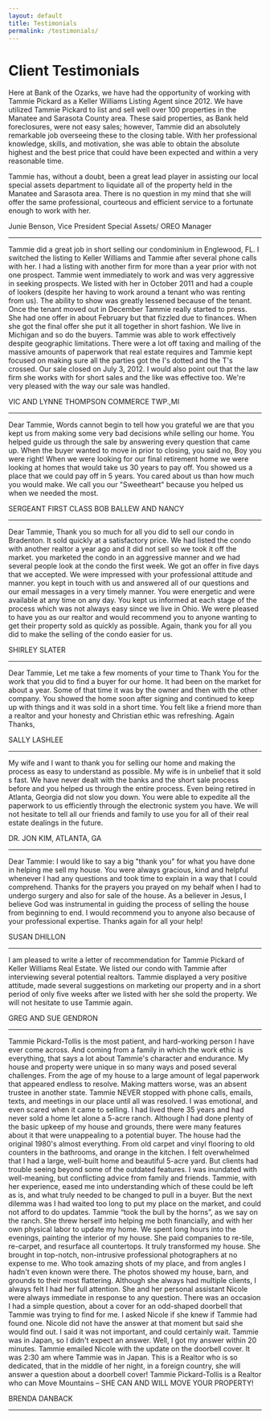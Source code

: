 ```yaml
---
layout: default
title: Testimonials
permalink: /testimonials/
---
```


<h1>Client Testimonials</h1>

<div class="client-testimonial">
<p class ="testimonial-text">
Here at Bank of the Ozarks, we have had the opportunity of working with Tammie Pickard as a Keller Williams Listing Agent since 2012. We have utilized Tammie Pickard to list and sell well over 100 properties in the Manatee and Sarasota County area. These said properties, as Bank held foreclosures, were not easy sales; however, Tammie did an absolutely remarkable job overseeing these to the closing table. With her professional knowledge, skills, and motivation, she was able to obtain the absolute highest and the best price that could have been expected and within a very reasonable time. </p>
<p class ="testimonial-text">Tammie has, without a doubt, been a great lead player in assisting our local special assets department to liquidate all of the property held in the Manatee and Sarasota area. There is no question in my mind that she will offer the same professional, courteous and efficient service to a fortunate enough to work with her.
</p>
<p class="testimonial-author">
Junie Benson, Vice President Special Assets/ OREO Manager
</p>
<hr>

<div class="client-testimonial">
<p class ="testimonial-text">
Tammie did a great job in short selling our condominium in Englewood, FL. I switched the listing to Keller Williams and Tammie after several phone calls with her. I had a listing with another firm for more than a year prior with not one prospect. Tammie went immediately to work and was very aggressive in seeking prospects. We listed with her in October 2011 and had a couple of lookers (despite her having to work around a tenant who was renting from us). The ability to show was greatly lessened because of the tenant. Once the tenant moved out in December Tammie really started to press. She had one offer in about February but that fizzled due to finances. When she got the final offer she put it all together in short fashion. We live in Michigan and so do the buyers. Tammie was able to work effectively despite geographic limitations. There were a lot off taxing and mailing of the massive amounts of paperwork that real estate requires and Tammie kept focused on making sure all the parties got the I's dotted and the T's crossed. Our sale closed on July 3, 2012. I would also point out that the law firm she works with for short sales and the like was effective too. We're very pleased with the way our sale was handled.
</p>
<p class="testimonial-author">
VIC AND LYNNE THOMPSON COMMERCE TWP.,MI
</p>
<hr>

<div class="client-testimonial">
<p class ="testimonial-text">
Dear Tammie,
Words cannot begin to tell how you grateful we are that you kept us from making some very bad decisions while selling our home. You helped guide us through the sale by answering every question that came up. When the buyer wanted to move in prior to closing, you said no, Boy you were right!
When we were looking for our final retirement home we were looking at homes that would take us 30 years to pay off. You showed us a place that we could pay off in 5 years. You cared about us than how much you would make. We call you our "Sweetheart" because you helped us when we needed the most.

</p>
<p class="testimonial-author">
SERGEANT FIRST CLASS BOB BALLEW AND NANCY
</p>
<hr>

<div class="client-testimonial">
<p class ="testimonial-text">
Dear Tammie,
Thank you so much for all you did to sell our condo in Bradenton. It sold quickly at a satisfactory price. We had listed the condo with another realtor a year ago and it did not sell so we took it off the market. you marketed the condo in an aggressive manner and we had several people look at the condo the first week. We got an offer in five days that we accepted. We were impressed with your professional attitude and manner. you kept in touch with us and answered all of our questions and our email messages in a very timely manner. You were energetic and were available at any time on any day. You kept us informed at each stage of the process which was not always easy since we live in Ohio. We were pleased to have you as our realtor and would recommend you to anyone wanting to get their property sold as quickly as possible. Again, thank you for all you did to make the selling of the condo easier for us.

</p>
<p class="testimonial-author">
SHIRLEY SLATER
</p>
<hr>

<div class="client-testimonial">
<p class ="testimonial-text">
Dear Tammie,
Let me take a few moments of your time to Thank You for the work that you did to find a buyer for our home. It had been on the market for about a year. Some of that time it was by the owner and then with the other company. You showed the home soon after signing and continued to keep up with things and it was sold in a short time. You felt like a friend more than a realtor and your honesty and Christian ethic was refreshing. Again Thanks,

</p>
<p class="testimonial-author">
SALLY LASHLEE
</p>
<hr>

<div class="client-testimonial">
<p class ="testimonial-text">
My wife and I want to thank you for selling our home and making the process as easy to understand as possible. My wife is in unbelief that it sold s fast. We have never dealt with the banks and the short sale process before and you helped us through the entire process.
Even being retired in Atlanta, Georgia did not slow you down. You were able to expedite all the paperwork to us efficiently through the electronic system you have.
We will not hesitate to tell all our friends and family to use you for all of their real estate dealings in the future.
</p>
<p class="testimonial-author">
DR. JON KIM, ATLANTA, GA
</p>
<hr>

<div class="client-testimonial">
<p class ="testimonial-text">
Dear Tammie:
I would like to say a big "thank you" for what you have done in helping me sell my house. You were always gracious, kind and helpful whenever I had any questions and took time to explain in a way that I could comprehend. Thanks for the prayers you prayed on my behalf when I had to undergo surgery and also for sale of the house. As a believer in Jesus, I believe God was instrumental in guiding the process of selling the house from beginning to end. I would recommend you to anyone also because of your professional expertise. Thanks again for all your help!
</p>
<p class="testimonial-author">
SUSAN DHILLON
</p>
<hr>

<div class="client-testimonial">
<p class ="testimonial-text">
I am pleased to write a letter of recommendation for Tammie Pickard of Keller Williams Real Estate. We listed our condo with Tammie after interviewing several potential realtors. Tammie displayed a very positive attitude, made several suggestions on marketing our property and in a short period of only five weeks after we listed with her she sold the property. We will not hesitate to use Tammie again.
</p>
<p class="testimonial-author">
GREG AND SUE GENDRON
</p>
<hr>

<div class="client-testimonial">
<p class ="testimonial-text">
Tammie Pickard-Tollis is the most patient, and hard-working person I have ever come across. And coming from a family in which the work ethic is everything, that says a lot about Tammie's character and endurance. My house and property were unique in so many ways and posed several challenges. From the age of my house to a large amount of legal paperwork that appeared endless to resolve. Making matters worse, was an absent trustee in another state. Tammie NEVER stopped with phone calls, emails, texts, and meetings in our place until all was resolved.
I was emotional, and even scared when it came to selling. I had lived there 35 years and had never sold a home let alone a 5-acre ranch. Although I had done plenty of the basic upkeep of my house and grounds, there were many features about it that were unappealing to a potential buyer. The house had the original 1980's almost everything. From old carpet and vinyl flooring to old counters in the bathrooms, and orange in the kitchen. I felt overwhelmed that I had a large, well-built home and beautiful 5-acre yard. But clients had trouble seeing beyond some of the outdated features. I was inundated with well-meaning, but conflicting advice from family and friends. Tammie, with her experience, eased me into understanding which of these could be left as is, and what truly needed to be changed to pull in a buyer. But the next dilemma was I had waited too long to put my place on the market, and could not afford to do updates. Tammie “took the bull by the horns”, as we say on the ranch. She threw herself into helping me both financially, and with her own physical labor to update my home. We spent long hours into the evenings, painting the interior of my house. She paid companies to re-tile, re-carpet, and resurface all countertops. It truly transformed my house. She brought in top-notch, non-intrusive professional photographers at no expense to me. Who took amazing shots of my place, and from angles I hadn't even known were there. The photos showed my house, barn, and grounds to their most flattering.
Although she always had multiple clients, I always felt I had her full attention. She and her personal assistant Nicole were always immediate in response to any question. There was an occasion I had a simple question, about a cover for an odd-shaped doorbell that Tammie was trying to find for me. I asked Nicole if she knew if Tammie had found one. Nicole did not have the answer at that moment but said she would find out. I said it was not important, and could certainly wait. Tammie was in Japan, so I didn't expect an answer. Well, I got my answer within 20 minutes. Tammie emailed Nicole with the update on the doorbell cover. It was 2:30 am where Tammie was in Japan. This is a Realtor who is so dedicated, that in the middle of her night, in a foreign country, she will answer a question about a doorbell cover!
Tammie Pickard-Tollis is a Realtor who can Move Mountains – SHE CAN AND WILL MOVE YOUR PROPERTY!

</p>
<p class="testimonial-author">
BRENDA DANBACK
</p>
<hr>
